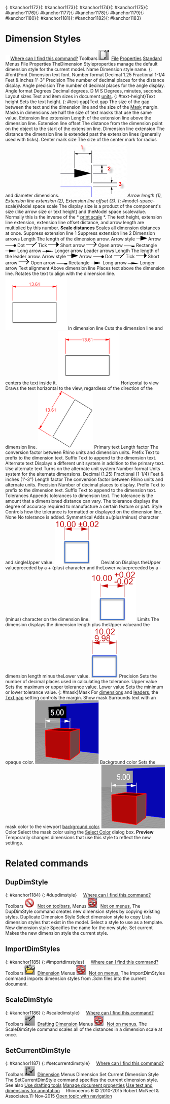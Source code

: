---
---

{: #kanchor1172}{: #kanchor1173}{: #kanchor1174}{: #kanchor1175}{: #kanchor1176}{: #kanchor1177}{: #kanchor1178}{: #kanchor1179}{: #kanchor1180}{: #kanchor1181}{: #kanchor1182}{: #kanchor1183}
# Dimension Styles
 [![images/transparent.gif](images/transparent.gif)Where can I find this command?](javascript:void(0);) Toolbars
![images/documentproperties.png](images/documentproperties.png) [File](file-toolbar.html)  [Properties](properties-toolbar.html)  [Standard](standard-toolbar.html) 
Menus
File
Properties
TheDimension Styleproperties manage the default dimension style for the current model.
Name
Dimension style name.
{: #font}Font
Dimension text font.
Number format
Decimal
1.25
Fractional
1-1/4
Feet &amp; inches
1'-3"
Precision
The number of decimal places for the distance display.
Angle precision
The number of decimal places for the angle display.
Angle format
Degrees
Decimal degrees.
D M S
Degrees, minutes, seconds.
Layout sizes
Text and item sizes in document [units](units.html).
{: #text-height}Text height
Sets the text height.
{: #text-gap}Text gap
The size of the gap between the text and the dimension line and the size of the [Mask](dimensions.html#mask) margin.
Masks in dimensions are half the size of text masks that use the same value.
Extension line extension
Length of the extension line above the dimension line.
Extension line offset
The distance from the dimension point on the object to the start of the extension line.
Dimension line extension
The distance the dimension line is extended past the extension lines (generally used with ticks).
Center mark size
The size of the center mark for radius and diameter dimensions.
 *![images/dimension-tab-004.png](images/dimension-tab-004.png)Arrow length (1), Extension line extension (2), Extension line offset (3).* 
{: #model-space-scale}Model space scale
The display size is a product of the component's size (like arrow size or text height) and theModel space scalevalue.
Normally this is the inverse of the * [print scale](print.html) *. The text height, extension line extension, extension line offset distance, and arrow length are multiplied by this number.
 **Scale distances** 
Scales all dimension distances at once.
Suppress extension line 1
Suppress extension line 2
Dimension arrows
Length
The length of the dimension arrow.
Arrow style
![images/dimarrow-normal.png](images/dimarrow-normal.png)Arrow
![images/dimarrow-dot.png](images/dimarrow-dot.png)Dot
![images/dimarrow-tick.png](images/dimarrow-tick.png)Tick
![images/dimarrow-short.png](images/dimarrow-short.png)Short arrow
![images/dimarrow-open.png](images/dimarrow-open.png)Open arrow
![images/dimarrow-rectangle.png](images/dimarrow-rectangle.png)Rectangle
![images/dimarrow-long.png](images/dimarrow-long.png)Long arrow
![images/dimarrow-longer.png](images/dimarrow-longer.png)Longer arrow
Leader arrows
Length
The length of the leader arrow.
Arrow style
![images/dimarrow-normal.png](images/dimarrow-normal.png)Arrow
![images/dimarrow-dot.png](images/dimarrow-dot.png)Dot
![images/dimarrow-tick.png](images/dimarrow-tick.png)Tick
![images/dimarrow-short.png](images/dimarrow-short.png)Short arrow
![images/dimarrow-open.png](images/dimarrow-open.png)Open arrow
![images/dimarrow-rectangle.png](images/dimarrow-rectangle.png)Rectangle
![images/dimarrow-long.png](images/dimarrow-long.png)Long arrow
![images/dimarrow-longer.png](images/dimarrow-longer.png)Longer arrow
Text alignment
Above dimension line
Places text above the dimension line. Rotates the text to align with the dimension line.
![images/dimtextalignment-001.png](images/dimtextalignment-001.png)
In dimension line
Cuts the dimension line and centers the text inside it.
![images/dimtextalignment-002.png](images/dimtextalignment-002.png)
Horizontal to view
Draws the text horizontal to the view, regardless of the direction of the dimension line.
![images/dimtextalignment-003.png](images/dimtextalignment-003.png)
Primary text
Length factor
The conversion factor between Rhino units and dimension units.
Prefix
Text to prefix to the dimension text.
Suffix
Text to append to the dimension text.
Alternate text
Displays a different unit system in addition to the primary text.
Use alternate text
Turns on the alternate unit system
Number format
Units system for the alternate dimensions.
Decimal
(1.25)
Fractional
(1-1/4)
Feet &amp; inches
(1'-3")
Length factor
The conversion factor between Rhino units and alternate units.
Precision
Number of decimal places to display.
Prefix
Text to prefix to the dimension text.
Suffix
Text to append to the dimension text.
Tolerances
Appends tolerances to dimension text. The tolerance is the amount that a dimensioned distance can vary.
The tolerance displays the degree of accuracy required to manufacture a certain feature or part.
Style
Controls how the tolerance is formatted or displayed on the dimension line.
None
No tolerance is added.
Symmetrical
Adds a±(plus/minus) character and singleUpper value.
![images/dimtolstyle-symmetrical.png](images/dimtolstyle-symmetrical.png)
Deviation
Displays theUpper valuepreceded by a + (plus) character and theLower valuepreceded by a - (minus) character on the dimension line.
![images/dimtolstyle-deviation.png](images/dimtolstyle-deviation.png)
Limits
The dimension displays the dimension length plus theUpper valueand the dimension length minus theLower value.
![images/dimtolstyle-limits.png](images/dimtolstyle-limits.png)
Precision
Sets the number of decimal places used in calculating the tolerance.
Upper value
Sets the maximum or upper tolerance value.
Lower value
Sets the minimum or lower tolerance value.
{: #mask}Mask
For [dimensions](dim.html) and [leaders](leader.html), the [Text gap](#text-gap) setting controls the margin.
Show mask
Surrounds text with an opaque color.
![images/dimensionmask-001.png](images/dimensionmask-001.png)
Background color
Sets the mask color to the viewport [background color](appearance-colors.html#backgroundcolor).
![images/dimensionmask-002.png](images/dimensionmask-002.png)
Color
Select the mask color using the [Select Color](select-color.html) dialog box.
 **Preview** 
Temporarily changes dimensions that use this style to reflect the new settings.

# Related commands

## DupDimStyle
{: #kanchor1184}
{: #dupdimstyle}
 [![images/transparent.gif](images/transparent.gif)Where can I find this command?](javascript:void(0);) Toolbars
![images/-no-toolbar-button.png](images/-no-toolbar-button.png) [Not on toolbars.](toolbarwhattodo.html) 
Menus
![images/-no-menu-item.png](images/-no-menu-item.png) [Not on menus.](menuwhattodo.html) 
The DupDimStyle command creates new dimension styles by copying existing styles.
Duplicate Dimension Style
Select dimension style to copy
Lists dimension styles that exist in the model. Select a style to use as a template.
New dimension style
Specifies the name for the new style.
Set current
Makes the new dimension style the current style.

## ImportDimStyles
{: #kanchor1185}
{: #importdimstyles}
 [![images/transparent.gif](images/transparent.gif)Where can I find this command?](javascript:void(0);) Toolbars
![images/importdimstyles.png](images/importdimstyles.png) [Dimension](dimension-toolbar.html) 
Menus
![images/-no-menu-item.png](images/-no-menu-item.png) [Not on menus.](menuwhattodo.html) 
The ImportDimStyles command imports dimension styles from .3dm files into the current document.

## ScaleDimStyle
{: #kanchor1186}
{: #scaledimstyle}
 [![images/transparent.gif](images/transparent.gif)Where can I find this command?](javascript:void(0);) Toolbars
![images/scaledimstyle.png](images/scaledimstyle.png) [Drafting](drafting-toolbar.html)  [Dimension](dimension-toolbar.html) 
Menus
![images/-no-menu-item.png](images/-no-menu-item.png) [Not on menus.](menuwhattodo.html) 
The ScaleDimStyle command scales all of the distances in a dimension scale at once.

## SetCurrentDimStyle
{: #kanchor1187}
{: #setcurrentdimstyle}
 [![images/transparent.gif](images/transparent.gif)Where can I find this command?](javascript:void(0);) Toolbars
![images/setcurrentdimstyle.png](images/setcurrentdimstyle.png) [Dimension](dimension-toolbar.html) 
Menus
Dimension
Set Current Dimension Style
The SetCurrentDimStyle command specifies the current dimension style.
See also
 [Use drafting tools](sak-drafting.html) 
 [Manage document properties](sak-documentproperties.html) 
 [Use text and dimensions for annotation](sak-textanddimensions.html) 
&#160;
&#160;
Rhinoceros 6 © 2010-2015 Robert McNeel &amp; Associates.11-Nov-2015
 [Open topic with navigation](dimensions-style.html) 

